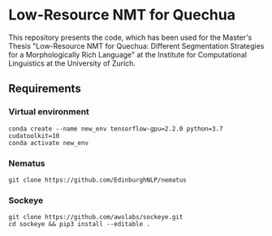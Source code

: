 # Low-Resource NMT for Quechua

This repository presents the code, which has been used for the Master's Thesis "Low-Resource NMT for Quechua: Different Segmentation Strategies for a Morphologically Rich Language" at the Institute for Computational Linguistics at the University of Zurich.

## Requirements

### Virtual environment 

```conda create --name new_env tensorflow-gpu=2.2.0 python=3.7 cudatoolkit=10``` \
```conda activate new_env```

### Nematus 

```git clone https://github.com/EdinburghNLP/nematus```

### Sockeye

```git clone https://github.com/awslabs/sockeye.git``` \
```cd sockeye && pip3 install --editable .```

